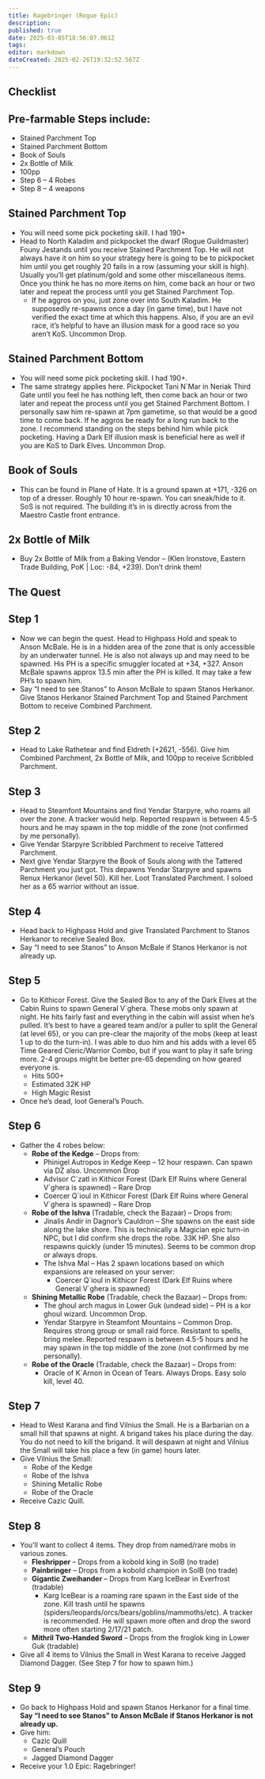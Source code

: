 ```yaml
---
title: Ragebringer (Rogue Epic)
description: 
published: true
date: 2025-03-05T18:56:07.061Z
tags: 
editor: markdown
dateCreated: 2025-02-26T19:32:52.567Z
---
```


<h2>Checklist</h2>

<h2>Pre-farmable Steps include:</h2>
<ul>
  <li>Stained Parchment Top</li>
  <li>Stained Parchment Bottom</li>
  <li>Book of Souls</li>
  <li>2x Bottle of Milk</li>
  <li>100pp</li>
  <li>Step 6 – 4 Robes</li>
  <li>Step 8 – 4 weapons</li>
</ul>

<h2>Stained Parchment Top</h2>
<ul>
  <li>You will need some pick pocketing skill. I had 190+</li>
  <li>
    Head to North Kaladim and pickpocket the dwarf (Rogue Guildmaster) Founy Jestands until you receive Stained Parchment Top. He will not always have it on him so your strategy here is going to be to pickpocket him until you get roughly 20 fails in a row (assuming your skill is high). Usually you’ll get platinum/gold and some other miscellaneous items. Once you think he has no more items on him, come back an hour or two later and repeat the process until you get Stained Parchment Top.
    <ul>
      <li>If he aggros on you, just zone over into South Kaladim. He supposedly re-spawns once a day (in game time), but I have not verified the exact time at which this happens. Also, if you are an evil race, it’s helpful to have an illusion mask for a good race so you aren’t KoS. Uncommon Drop.</li>
    </ul>
  </li>
</ul>

<h2>Stained Parchment Bottom</h2>
<ul>
  <li>You will need some pick pocketing skill. I had 190+.</li>
  <li>
    The same strategy applies here. Pickpocket Tani N`Mar in Neriak Third Gate until you feel he has nothing left, then come back an hour or two later and repeat the process until you get Stained Parchment Bottom. I personally saw him re-spawn at 7pm gametime, so that would be a good time to come back. If he aggros be ready for a long run back to the zone. I recommend standing on the steps behind him while pick pocketing. Having a Dark Elf illusion mask is beneficial here as well if you are KoS to Dark Elves. Uncommon Drop.
  </li>
</ul>

<h2>Book of Souls</h2>
<ul>
  <li>
    This can be found in Plane of Hate. It is a ground spawn at +171, -326 on top of a dresser. Roughly 10 hour re-spawn. You can sneak/hide to it. SoS is not required. The building it’s in is directly across from the Maestro Castle front entrance.
  </li>
</ul>

<h2>2x Bottle of Milk</h2>
<ul>
  <li>
    Buy 2x Bottle of Milk from a Baking Vendor – (Klen Ironstove, Eastern Trade Building, PoK | Loc: -84, +239). Don’t drink them!
  </li>
</ul>

<h2>The Quest</h2>

<h2>Step 1</h2>
<ul>
  <li>
    Now we can begin the quest. Head to Highpass Hold and speak to Anson McBale. He is in a hidden area of the zone that is only accessible by an underwater tunnel. He is also not always up and may need to be spawned. His PH is a specific smuggler located at +34, +327. Anson McBale spawns approx 13.5 min after the PH is killed. It may take a few PH’s to spawn him.
  </li>
  <li>
    Say “I need to see Stanos” to Anson McBale to spawn Stanos Herkanor. Give Stanos Herkanor Stained Parchment Top and Stained Parchment Bottom to receive Combined Parchment.
  </li>
</ul>

<h2>Step 2</h2>
<ul>
  <li>
    Head to Lake Rathetear and find Eldreth (+2621, -556). Give him Combined Parchment, 2x Bottle of Milk, and 100pp to receive Scribbled Parchment.
  </li>
</ul>

<h2>Step 3</h2>
<ul>
  <li>
    Head to Steamfont Mountains and find Yendar Starpyre, who roams all over the zone. A tracker would help. Reported respawn is between 4.5-5 hours and he may spawn in the top middle of the zone (not confirmed by me personally).
  </li>
  <li>
    Give Yendar Starpyre Scribbled Parchment to receive Tattered Parchment.
  </li>
  <li>
    Next give Yendar Starpyre the Book of Souls along with the Tattered Parchment you just got. This depawns Yendar Starpyre and spawns Renux Herkanor (level 50). Kill her. Loot Translated Parchment. I soloed her as a 65 warrior without an issue.
  </li>
</ul>

<h2>Step 4</h2>
<ul>
  <li>
    Head back to Highpass Hold and give Translated Parchment to Stanos Herkanor to receive Sealed Box.
  </li>
  <li>
    Say “I need to see Stanos” to Anson McBale if Stanos Herkanor is not already up.
  </li>
</ul>

<h2>Step 5</h2>
<ul>
  <li>
    Go to Kithicor Forest. Give the Sealed Box to any of the Dark Elves at the Cabin Ruins to spawn General V`ghera. These mobs only spawn at night. He hits fairly fast and everything in the cabin will assist when he’s pulled. It’s best to have a geared team and/or a puller to split the General (at level 65), or you can pre-clear the majority of the mobs (keep at least 1 up to do the turn-in). I was able to duo him and his adds with a level 65 Time Geared Cleric/Warrior Combo, but if you want to play it safe bring more. 2-4 groups might be better pre-65 depending on how geared everyone is.
    <ul>
      <li> Hits 500+</li>
      <li> Estimated 32K HP</li>
      <li> High Magic Resist</li>
    </ul>
  </li>
  <li>Once he’s dead, loot General’s Pouch.</li>
</ul>

<h2>Step 6</h2>
<ul>
  <li>
    Gather the 4 robes below:
    <ul>
      <li>
        <strong>Robe of the Kedge</strong> – Drops from:
        <ul>
          <li>Phinigel Autropos in Kedge Keep – 12 hour respawn. Can spawn via DZ also. Uncommon Drop</li>
          <li>Advisor C`zatl in Kithicor Forest (Dark Elf Ruins where General V`ghera is spawned) – Rare Drop</li>
          <li>Coercer Q`ioul in Kithicor Forest (Dark Elf Ruins where General V`ghera is spawned) – Rare Drop</li>
        </ul>
      </li>
      <li>
        <strong>Robe of the Ishva</strong> (Tradable, check the Bazaar) – Drops from:
        <ul>
          <li>Jinalis Andir in Dagnor’s Cauldron – She spawns on the east side along the lake shore. This is technically a Magician epic turn-in NPC, but I did confirm she drops the robe. 33K HP. She also respawns quickly (under 15 minutes). Seems to be common drop or always drops.</li>
          <li>
            The Ishva Mal – Has 2 spawn locations based on which expansions are released on your server:
            <ul>
              <li>Coercer Q`ioul in Kithicor Forest (Dark Elf Ruins where General V`ghera is spawned)</li>
            </ul>
          </li>
        </ul>
      </li>
      <li>
        <strong>Shining Metallic Robe</strong> (Tradable, check the Bazaar) – Drops from:
        <ul>
          <li>The ghoul arch magus in Lower Guk (undead side) – PH is a kor ghoul wizard. Uncommon Drop.</li>
          <li>Yendar Starpyre in Steamfont Mountains – Common Drop. Requires strong group or small raid force. Resistant to spells, bring melee. Reported respawn is between 4.5-5 hours and he may spawn in the top middle of the zone (not confirmed by me personally).</li>
        </ul>
      </li>
      <li>
        <strong>Robe of the Oracle</strong> (Tradable, check the Bazaar) – Drops from:
        <ul>
          <li>Oracle of K`Arnon in Ocean of Tears. Always Drops. Easy solo kill, level 40.</li>
        </ul>
      </li>
    </ul>
  </li>
</ul>

<h2>Step 7</h2>
<ul>
  <li>
    Head to West Karana and find Vilnius the Small. He is a Barbarian on a small hill that spawns at night. A brigand takes his place during the day. You do not need to kill the brigand. It will despawn at night and Vilnius the Small will take his place a few (in game) hours later.
  </li>
  <li>
    Give Vilnius the Small:
    <ul>
      <li>Robe of the Kedge</li>
      <li>Robe of the Ishva</li>
      <li>Shining Metallic Robe</li>
      <li>Robe of the Oracle</li>
    </ul>
  </li>
  <li>Receive Cazic Quill.</li>
</ul>

<h2>Step 8</h2>
<ul>
  <li>
    You’ll want to collect 4 items. They drop from named/rare mobs in various zones.
    <ul>
      <li>
        <strong>Fleshripper</strong> – Drops from a kobold king in SolB (no trade)
      </li>
      <li>
        <strong>Painbringer</strong> – Drops from a kobold champion in SolB (no trade)
      </li>
      <li>
        <strong>Gigantic Zweihander</strong> – Drops from Karg IceBear in Everfrost (tradable)
        <ul>
          <li>
            Karg IceBear is a roaming rare spawn in the East side of the zone. Kill trash until he spawns (spiders/leopards/orcs/bears/goblins/mammoths/etc). A tracker is recommended. He will spawn more often and drop the sword more often starting 2/17/21 patch.
          </li>
        </ul>
      </li>
      <li>
        <strong>Mithril Two-Handed Sword</strong> – Drops from the froglok king in Lower Guk (tradable)
      </li>
    </ul>
  </li>
  <li>
    Give all 4 items to Vilnius the Small in West Karana to receive Jagged Diamond Dagger. (See Step 7 for how to spawn him.)
  </li>
</ul>

<h2>Step 9</h2>
<ul>
  <li>
    Go back to Highpass Hold and spawn Stanos Herkanor for a final time. <strong>Say “I need to see Stanos” to Anson McBale if Stanos Herkanor is not already up.</strong>
  </li>
  <li>
    Give him:
    <ul>
      <li>Cazic Quill</li>
      <li>General’s Pouch</li>
      <li>Jagged Diamond Dagger</li>
    </ul>
  </li>
  <li>Receive your 1.0 Epic: Ragebringer!</li>
</ul>


